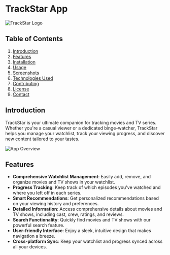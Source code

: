 # TrackStar App

![TrackStar Logo](path/to/logo.png)

## Table of Contents
1. [Introduction](#introduction)
2. [Features](#features)
3. [Installation](#installation)
4. [Usage](#usage)
5. [Screenshots](#screenshots)
6. [Technologies Used](#technologies-used)
7. [Contributing](#contributing)
8. [License](#license)
9. [Contact](#contact)

## Introduction

TrackStar is your ultimate companion for tracking movies and TV series. Whether you're a casual viewer or a dedicated binge-watcher, TrackStar helps you manage your watchlist, track your viewing progress, and discover new content tailored to your tastes.

![App Overview](path/to/app_overview.png)

## Features

- **Comprehensive Watchlist Management**: Easily add, remove, and organize movies and TV shows in your watchlist.
- **Progress Tracking**: Keep track of which episodes you've watched and where you left off in each series.
- **Smart Recommendations**: Get personalized recommendations based on your viewing history and preferences.
- **Detailed Information**: Access comprehensive details about movies and TV shows, including cast, crew, ratings, and reviews.
- **Search Functionality**: Quickly find movies and TV shows with our powerful search feature.
- **User-friendly Interface**: Enjoy a sleek, intuitive design that makes navigation a breeze.
- **Cross-platform Sync**: Keep your watchlist and progress synced across all your devices.

